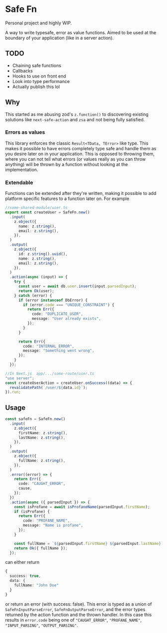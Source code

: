 # Safe Fn

Personal project and highly WIP.

A way to write typesafe, error as value functions. Aimed to be used at the boundary of your application (like in a server action).

## TODO

- Chaining safe functions
- Callbacks
- Hooks to use on front end
- Look into type performance
- Actually publish this lol

## Why

This started as me abusing zod's `z.function()` to discovering existing solutions like `next-safe-action` and `zsa` and not being fully satisfied.

### Errors as values

This library enforces the classic `Result<TData, TError>` like type. This makes it possible to have errors completely type safe and handle them as you desire later on in your application. This is opposed to throwing them, where you can not tell what errors (or values really as you can throw anything) will be thrown by a function without looking at the implementation.

### Extendable

Functions can be extended after they're written, making it possible to add platform specific features to a function later on. For example

```ts
//some-shared-module/user.ts
export const createUser = SafeFn.new()
  .input(
    z.object({
      name: z.string(),
      email: z.string(),
    }),
  )
  .output(
    z.object({
      id: z.string().uuid(),
      name: z.string(),
      email: z.string(),
    }),
  )
  .action(async (input) => {
    try {
      const user = await db.user.insert(input.parsedInput);
      return Ok(user);
    } catch (error) {
      if (error instanceof DbError) {
        if (error.code === "UNIQUE_CONSTRAINT") {
          return Err({
            code: "DUPLICATE_USER",
            message: "User already exists",
          });
        }
      }

      return Err({
        code: "INTERNAL_ERROR",
        message: "Something went wrong",
      });
    }
  });
```

```ts
//In Next.js  app/.../some-route/user.ts
"use server";
const createUserAction = createUser.onSuccess((data) => {
  revalidatePath(`/user/${data.id}`);
}).run;
```

## Usage

```ts
const safeFn = SafeFn.new()
  .input(
    z.object({
      firstName: z.string(),
      lastName: z.string(),
    }),
  )
  .output(
    z.object({
      fullName: z.string(),
    }),
  )
  .error((error) => {
    return Err({
      code: "CAUGHT_ERROR",
      cause,
    });
  })
  .action(async ({ parsedInput }) => {
    const isProfane = await isProfaneName(parsedInput.firstName);
    if (isProfane) {
      return Err({
        code: "PROFANE_NAME",
        message: "Name is profane",
      });
    }

    const fullName = `${parsedInput.firstName} ${parsedInput.lastName}`;
    return Ok({ fullName });
  });
```

can either return

```ts
{
  success: true,
  data: {
    fullName: "John Doe"
  }
}
```

or return an error (with success: false). This error is typed as a union of `SafeFnInputParseError`, `SafeFnOutputParseError`, and the error types returned by the action function and the thrown handler.
In this case this results in `error.code` being one of `"CAUGHT_ERROR"`, `"PROFANE_NAME"`, `"INPUT_PARSING"`, `"OUTPUT_PARSING"`.
